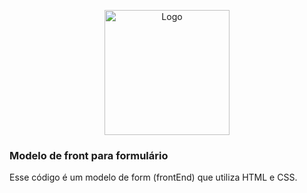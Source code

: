 <p align="center">
  <img src="assets/img/logoo.png" alt="Logo" width="200" height="200">
</p>

<h3>Modelo de front para formulário</h3>

Esse código é um modelo de form (frontEnd) que utiliza HTML e CSS.
